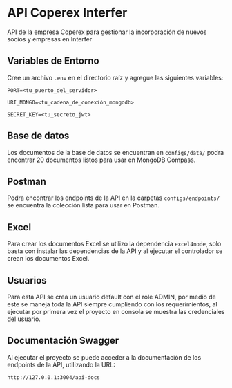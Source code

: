 # API Coperex Interfer

API de la empresa Coperex para gestionar la incorporación de nuevos socios y empresas en Interfer

## Variables de Entorno

Cree un archivo `.env` en el directorio raíz y agregue las siguientes variables:

```
PORT=<tu_puerto_del_servidor>

URI_MONGO=<tu_cadena_de_conexión_mongodb>

SECRET_KEY=<tu_secreto_jwt>
```

## Base de datos

Los documentos de la base de datos se encuentran en `configs/data/` podra encontrar 20 documentos listos para usar en MongoDB Compass.

## Postman

Podra encontrar los endpoints de la API en la carpetas `configs/endpoints/` se encuentra la colección lista para usar en Postman.

## Excel

Para crear los documentos Excel se utilizo la dependencia `excel4node`, solo basta con instalar las dependencias de la API y al ejecutar el controlador se crean los documentos Excel.

## Usuarios

Para esta API se crea un usuario default con el role ADMIN, por medio de este se maneja toda la API siempre cumpliendo con los requerimientos, al ejecutar por primera vez el proyecto en consola se muestra las credenciales del usuario.

## Documentación Swagger

Al ejecutar el proyecto se puede acceder a la documentación de los endpoints de la API, utilizando la URL:
```
http://127.0.0.1:3004/api-docs
```